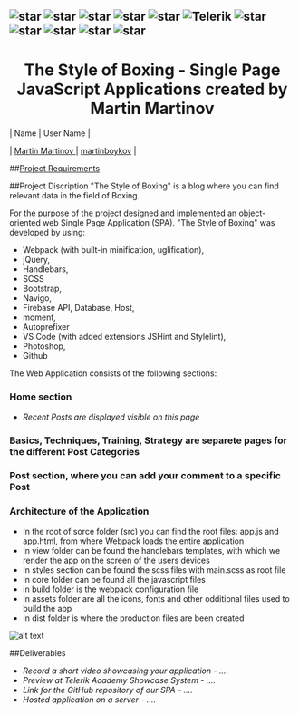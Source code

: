 ## ![star](https://github.com/martinboykov/Telerik_Academy/blob/master/images/star23.jpg)  ![star](https://github.com/martinboykov/Telerik_Academy/blob/master/images/star23.jpg)  ![star](https://github.com/martinboykov/Telerik_Academy/blob/master/images/star23.jpg)  ![star](https://github.com/martinboykov/Telerik_Academy/blob/master/images/star23.jpg)  ![star](https://github.com/martinboykov/Telerik_Academy/blob/master/images/star23.jpg)   ![Telerik](https://github.com/martinboykov/Telerik_Academy/blob/master/images/telerik-academy-logo.jpg)   ![star](https://github.com/martinboykov/Telerik_Academy/blob/master/images/star23.jpg)  ![star](https://github.com/martinboykov/Telerik_Academy/blob/master/images/star23.jpg)  ![star](https://github.com/martinboykov/Telerik_Academy/blob/master/images/star23.jpg)  ![star](https://github.com/martinboykov/Telerik_Academy/blob/master/images/star23.jpg)  ![star](https://github.com/martinboykov/Telerik_Academy/blob/master/images/star23.jpg)

<h1 align="center">The Style of Boxing - Single Page JavaScript Applications created by Martin Martinov</h1>




| Name                                     | User Name                                                          |

| [Martin Martinov ](https://github.com/martinboykov) | [martinboykov](http://telerikacademy.com/Users/martinboykov)                                             |

##<a href="https://github.com/TelerikAcademy/Slice-and-Dice/blob/master/Course-Project/README.md">Project Requirements</a>

##Project Discription
"The Style of Boxing" is a blog where you can find relevant data in the field of Boxing.

For the purpose of the project  designed and implemented an object-oriented web Single Page Application (SPA). "The Style of Boxing" was developed by using:
- Webpack (with built-in minification, uglification),
- jQuery,
- Handlebars,
- SCSS
- Bootstrap,
- Navigo,
- Firebase API, Database, Host,
- moment,
- Autoprefixer
- VS Code (with added extensions JSHint and Stylelint),
- Photoshop,
- Github

The Web Application consists of the following sections:

### Home section
 - *Recent Posts are displayed visible on this page*

### Basics, Techniques, Training, Strategy are separete pages for the different Post Categories

### Post section, where you can add your comment to a specific Post

### Architecture of the Application
- In the root of sorce folder (src) you can find the root files: app.js and app.html, from where Webpack loads the entire application
- In view folder can be found the handlebars templates, with which we render the app on the screen of the users devices
- In styles section can be found the scss files with main.scss as root file
- In core folder can be found all the javascript files
- in build folder is the webpack configuration file
- In assets folder are all the icons, fonts and other odditional files used to build the app
- In dist folder is where the production files are been created


![alt text](https://github.com/martinboykov/TheStyleOfBoxing/blob/master/src/assets/images/Architecture.png)





##Deliverables
 - *Record a short video showcasing your application - ....*
 - *Preview at Telerik Academy Showcase System - ....*
 - *Link for the GitHub repository of our SPA - ....*
 - *Hosted application on a server  - ....*
